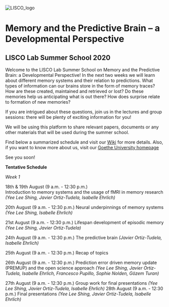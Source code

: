 ![LISCO_logo](http://www.psychologie.uni-frankfurt.de/56065400/logo.png?size=sidebar_ad_image)
# Memory and the Predictive Brain – a Developmental Perspective
## LISCO Lab Summer School 2020

Welcome to the LISCO Lab Summer School on Memory and the Predictive Brain: a Developmental Perspective! In the next two weeks we will learn about different memory systems and their relation to predictions. What types of information can our brains store in the form of memory traces? How are these created, maintained and retrieved or lost? Do these memories help us anticipating what is out there? How does surprise relate to formation of new memories?

If you are intrigued about these questions, join us in the lectures and group sessions: there will be plenty of exciting information for you! 

We will be using this platform to share relevant papers, documents or any other materials that will be used during the summer school.

Find below a summarized schedule and visit our [Wiki](https://github.com/ortiztudelaJ/lisco_sumer_school/wiki) for more details. Also, if you want to know more about us, visit our [Goethe University homepage](http://www.psychologie.uni-frankfurt.de/70500463/Das_Team)

See you soon!

**Tentative Schedule**

*Week 1*

18th & 19th August (9 a.m. - 12:30 p.m.)  
Introduction to memory systems and the usage of fMRI in memory research
*(Yee Lee Shing, Javier Ortiz-Tudela, Isabelle Ehrlich)*

20th August (9 a.m. - 12:30 p.m.)
Neural underpinnings of memory systems
*(Yee Lee Shing, Isabelle Ehrlich)*

21st August (9 a.m. - 12:30 p.m.)
Lifespan development of episodic memory
*(Yee Lee Shing, Javier Ortiz-Tudela)*

24th August (9 a.m. - 12:30 p.m.)
The predictive brain
*(Javier Ortiz-Tudela, Isabelle Ehrlich)*

25th August (9 a.m. - 12:30 p.m.)
Recap of topics

26th August (9 a.m. - 12:30 p.m.)
Prediction error driven memory update (PREMUP) and the open science approach
*(Yee Lee Shing, Javier Ortiz-Tudela, Isabelle Ehrlich, Francesco Pupillo, Sophie Nolden, Gözem Turan)*

27th August (9 a.m. - 12:30 p.m.)
Group work for final presentations
*(Yee Lee Shing, Javier Ortiz-Tudela, Isabelle Ehrlich)*
28th August (9 a.m. - 12:30 p.m.)
Final presentations
*(Yee Lee Shing, Javier Ortiz-Tudela, Isabelle Ehrlich)*


